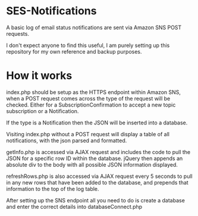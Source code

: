 # SES-Notifications
A basic log of email status notifications are sent via Amazon SNS POST requests.

I don't expect anyone to find this useful, I am purely setting up this repository for my own reference and backup purposes.

# How it works

index.php should be setup as the HTTPS endpoint within Amazon SNS, when a POST request comes across the type of the request will be checked. Either for a SubscriptionConfirmation to accept a new topic subscription or a Notification.

If the type is a Notification then the JSON will be inserted into a database. 

Visiting index.php without a POST request will display a table of all notifications, with the json parsed and formatted. 

getInfo.php is accessed via AJAX request and includes the code to pull the JSON for a specific row ID within the database. jQuery then appends an absolute div to the body with all possible JSON information displayed.

refreshRows.php is also accessed via AJAX request every 5 seconds to pull in any new rows that have been added to the database, and prepends that information to the top of the log table.

After setting up the SNS endpoint all you need to do is create a database and enter the correct details into databaseConnect.php
